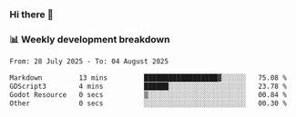 ### Hi there 👋

### 📊 Weekly development breakdown
<!--START_SECTION:waka-->

```txt
From: 28 July 2025 - To: 04 August 2025

Markdown         13 mins         ██████████████████▓░░░░░░   75.08 %
GDScript3        4 mins          ██████░░░░░░░░░░░░░░░░░░░   23.78 %
Godot Resource   0 secs          ▒░░░░░░░░░░░░░░░░░░░░░░░░   00.84 %
Other            0 secs          ░░░░░░░░░░░░░░░░░░░░░░░░░   00.30 %
```

<!--END_SECTION:waka-->
